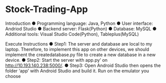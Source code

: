 # Stock-Trading-App
Introduction
● Programming language: Java, Python
● User interface: Andriod Studio
● Backend server: Flask(Python)
● Database: MySQL
● Additional tools: Visual Studio Code(Python), Tableplus(MySQL)

Execute Instructions
● Step1: The server and database are local to my laptop. Therefore, to
implement this app on other devices, we should implement the
createdatabase.py file to create a new database in a new device.
● Step2: Start the server with app.py’ on http://10.193.140.238:5000/.
● Step3: Open Android Studio then opens the folder ‘app’ with Android Studio
and build it. Run on the emulator you choose

